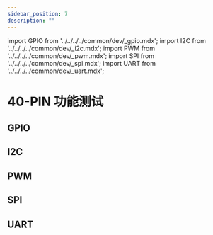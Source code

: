 ```yaml
---
sidebar_position: 7
description: ""
---
```


import GPIO from '../../../../common/dev/\_gpio.mdx';
import I2C from '../../../../common/dev/\_i2c.mdx';
import PWM from '../../../../common/dev/\_pwm.mdx';
import SPI from '../../../../common/dev/\_spi.mdx';
import UART from '../../../../common/dev/\_uart.mdx';

# 40-PIN 功能测试

## GPIO

<GPIO product_name="Radxa ROCK 2F" model="rock-2f" gpio_pin="3" chip="4" line="0" gpio_connection="/img/rock2f/led_connection.webp" />

## I2C

<I2C product_name="Radxa ROCK 2F" model="rock-2f" i2c_overlay_name="I2C0-M1" sda_pin="PIN_3" scl_pin="PIN_5" i2c_connection="/img/rock2f/rock-2f-i2c-connection.webp" />

## PWM

<PWM product_name="Radxa ROCK 2F" model="rock-2f" pwm_name="PWM0_M0" pwm_pin="PIN_32" chip="0" pwm_connection="/img/rock2f/pwm_connection.webp" />

## SPI

<SPI product_name="Radxa ROCK 2F" model="rock-2f" spi_overlay_name="Enable spidev on SPI0 over CS1" spidev="/dev/spidev0.0" spi_mosi="PIN_19" spi_miso="PIN_21" spi_connection="/img/rock2f/spi_connection.webp" />

## UART

<UART product_name="Radxa ROCK 2F" model="rock-2f" uart1_name="UART1-M0" uart_dev1="ttyS1" tx1_pin="PIN_7" rx1_pin="PIN_40" uart2_name="UART3-M0" uart_dev2="ttyS3" tx2_pin="PIN_18" rx2_pin="PIN_16" uart_connection="/img/rock2f/rock2f-uart-loop.webp" two_uart_connection="/img/rock2f/rock2f-two-uart-connection.webp" />
